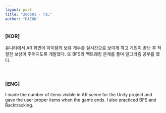 ```yaml
---
layout: post
title: "200501 - TIL"
author: "DAEUN"
---
```


### [KOR]
유니티에서 AR 화면에 아이템의 보유 개수를 실시간으로 보이게 하고 게임이 끝난 후 적절한 보상이 주어지도록 개발했다. 또 BFS와 백트래킹 문제를 풀며 알고리즘 공부를 했다.
<br><br><br>
### [ENG]
I made the number of items visible in AR scene for the Unity project and gave the user proper items when the game ends. I also practiced BFS and Backtracking.